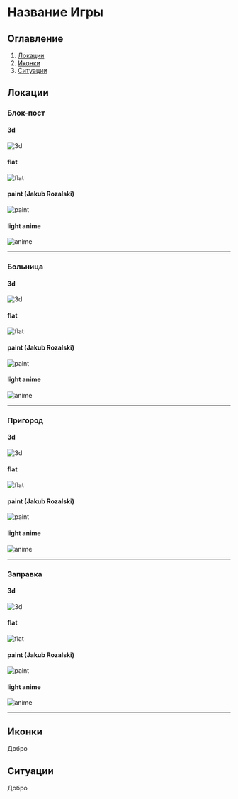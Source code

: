 # Название Игры

## Оглавление

1. [Локации](#локации)
2. [Иконки](#иконки)
3. [Ситуации](#ситуации)

## Локации

### Блок-пост 

#### 3d

![3d](https://github.com/EvanSiberian/test/blob/main/location/block%20post/3d.jpg)

#### flat

![flat](https://github.com/EvanSiberian/test/blob/main/location/block%20post/flat.jpg)

#### paint (Jakub Rozalski)

![paint](https://github.com/EvanSiberian/test/blob/main/location/block%20post/jakub.png)

#### light anime

![anime](https://github.com/EvanSiberian/test/blob/main/location/block%20post/poor%20anime%20(add%20negative).jpg)

-------------------------------------------------

### Больница

#### 3d

![3d](https://github.com/EvanSiberian/test/blob/main/location/hospital/3d.jpg?raw=true)

#### flat

![flat](https://github.com/EvanSiberian/test/blob/main/location/hospital/flat.jpg?raw=true)

#### paint (Jakub Rozalski)

![paint](https://github.com/EvanSiberian/test/blob/main/location/hospital/jakub.jpg?raw=true)

#### light anime

![anime](https://github.com/EvanSiberian/test/blob/main/location/hospital/anime.jpg?raw=true)

-------------------------------------------------

### Пригород

#### 3d

![3d](https://github.com/EvanSiberian/test/blob/main/location/suburb/3d.jpg?raw=true)

#### flat

![flat](https://github.com/EvanSiberian/test/blob/main/location/suburb/flat.png?raw=true)

#### paint (Jakub Rozalski)

![paint](https://github.com/EvanSiberian/test/blob/main/location/suburb/Jakub.png?raw=true)

#### light anime

![anime](https://github.com/EvanSiberian/test/blob/main/location/suburb/anime.png?raw=true)

-------------------------------------------------

### Заправка

#### 3d

![3d](https://github.com/EvanSiberian/test/blob/main/location/gas%20station/3d.jpg?raw=true)

#### flat

![flat](https://github.com/EvanSiberian/test/blob/main/location/gas%20station/flat.jpg?raw=true)

#### paint (Jakub Rozalski)

![paint](https://github.com/EvanSiberian/test/blob/main/location/gas%20station/Jakub.png?raw=true)

#### light anime

![anime](https://github.com/EvanSiberian/test/blob/main/location/gas%20station/anime.jpg?raw=true)

-------------------------------------------------

## Иконки

Добро 

## Ситуации

Добро 

```markdown

